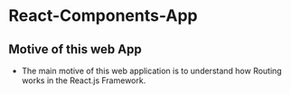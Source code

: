 # React-Components-App

## Motive of this web App

- The main motive of this web application is to understand how Routing works in the React.js Framework.
